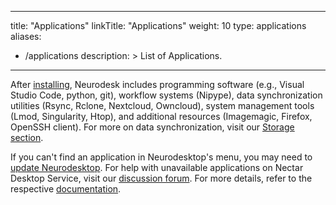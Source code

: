 
---
title: "Applications"
linkTitle: "Applications"
weight: 10
type: applications
aliases:
- /applications
description: >
  List of Applications. 
---


After [installing](https://www.neurodesk.org/docs/getting-started/neurodesktop), Neurodesk includes programming software (e.g., Visual Studio Code, python, git), workflow systems (Nipype), data synchronization utilities (Rsync, Rclone, Nextcloud, Owncloud), system management tools (Lmod, Singularity, Htop), and additional resources (Imagemagic, Firefox, OpenSSH client). For more on data synchronization, visit our [Storage section](/docs/getting-started/storage).

If you can't find an application in Neurodesktop's menu, you may need to [update Neurodesktop](/docs/getting-started/neurodesktop). For help with unavailable applications on Nectar Desktop Service, visit our [discussion forum](https://github.com/orgs/NeuroDesk/discussions). For more details, refer to the respective [documentation](https://www.neurodesk.org/tutorials).